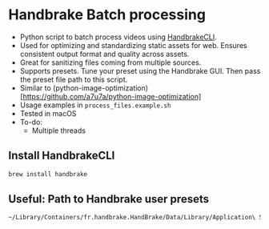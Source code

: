 # Handbrake Batch processing

- Python script to batch process videos using [HandbrakeCLI](https://handbrake.fr/docs/en/latest/cli/cli-options.html).
- Used for optimizing and standardizing static assets for web. Ensures consistent output format and quality across assets.
- Great for sanitizing files coming from multiple sources.
- Supports presets. Tune your preset using the Handbrake GUI. Then pass the preset file path to this script.
- Similar to (python-image-optimization)[https://github.com/a7u7a/python-image-optimization]
- Usage examples in `process_files.example.sh`
- Tested in macOS
- To-do:
  - Multiple threads

## Install HandbrakeCLI

```bash
brew install handbrake
```

## Useful: Path to Handbrake user presets

```bash
~/Library/Containers/fr.handbrake.HandBrake/Data/Library/Application\ Support/HandBrake/UserPresets.json
```
